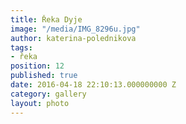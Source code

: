 ```yaml
---
title: Řeka Dyje
image: "/media/IMG_8296u.jpg"
author: katerina-polednikova
tags:
- řeka
position: 12
published: true
date: 2016-04-18 22:10:13.000000000 Z
category: gallery
layout: photo
---
```


